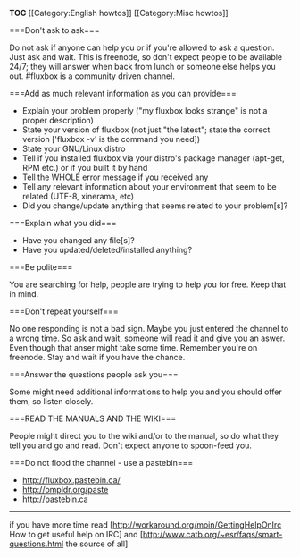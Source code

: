 __TOC__
[[Category:English howtos]]
[[Category:Misc howtos]]

===Don't ask to ask===

Do not ask if anyone can help you or if you're allowed to ask a question. Just ask and wait. This is freenode, so don't expect people to be available 24/7; they will answer when back from lunch or someone else helps you out. #fluxbox is a community driven channel.

===Add as much relevant information as you can provide===

* Explain your problem properly ("my fluxbox looks strange" is not a proper description)
* State your version of fluxbox (not just "the latest"; state the correct version ['fluxbox -v' is the command you need])
* State your GNU/Linux distro
* Tell if you installed fluxbox via your distro's package manager (apt-get, RPM etc.) or if you built it by hand
* Tell the WHOLE error message if you received any
* Tell any relevant information about your environment that seem to be related (UTF-8, xinerama, etc)
* Did you change/update anything that seems related to your problem[s]?

===Explain what you did===

* Have you changed any file[s]?
* Have you updated/deleted/installed anything?

===Be polite===

You are searching for help, people are trying to help you for free. Keep that in mind.

===Don't repeat yourself===

No one responding is not a bad sign. Maybe you just entered the channel to a wrong time. So ask and wait, someone will read it and give you an aswer. Even though that anser might take some time. Remember you're on freenode. Stay and wait if you have the chance. 


===Answer the questions people ask you===

Some might need additional informations to help you and you should offer them, so listen closely.



===READ THE MANUALS AND THE WIKI===

People might direct you to the wiki and/or to the manual, so do what they tell you and go and read. Don't expect anyone to spoon-feed you.



===Do not flood the channel - use a pastebin===

* http://fluxbox.pastebin.ca/
* http://ompldr.org/paste
* http://pastebin.ca



----

if you have more time read [http://workaround.org/moin/GettingHelpOnIrc How to get useful help on IRC] and [http://www.catb.org/~esr/faqs/smart-questions.html the source of all]